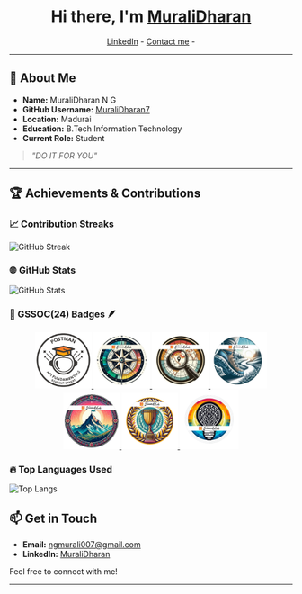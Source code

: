 <h1 align="center"> Hi there, I'm <a href="https://github.com/MuraliDharan7">MuraliDharan</a> </h1>

<p align="center">
  <a href="https://www.linkedin.com/in/muralidharan007)">LinkedIn</a> -
  <a href="ngmurali007@gmail.com">Contact me</a> -
</p> 

-----------------------------------------------------------

## 🌟 About Me

- **Name:** MuraliDharan N G
- **GitHub Username:** [MuraliDharan7](https://github.com/MuraliDharan7)
- **Location:** Madurai
- **Education:** B.Tech Information Technology
- **Current Role:** Student

> _"DO IT FOR YOU"_

---

## 🏆 Achievements & Contributions

### 📈 Contribution Streaks

![GitHub Streak](https://github-readme-streak-stats.herokuapp.com/?user=MuraliDharan7&theme=radical)

### 🌐 GitHub Stats

![GitHub Stats](https://github-readme-stats.vercel.app/api?username=MuraliDharan7&show_icons=true&theme=radical)

### 🏅 GSSOC(24) Badges 🪶

<div style='display:flex; align-items:center; gap: 10px;' align='center'>
<a href="https://gssoc.girlscript.tech/leaderboard">
<img src="https://raw.githubusercontent.com/girlscript/gssoc-website-new/main/public/badges/postman.png" width="100px" height="100px" />
<img src="https://github.com/girlscript/gssoc-website-new/blob/main/public/badges/1.png" width="100px" height="100px" />
<img src="https://github.com/girlscript/gssoc-website-new/blob/main/public/badges/2.png" width="100px" height="100px" />
<img src="https://github.com/girlscript/gssoc-website-new/blob/main/public/badges/3.png" width="100px" height="100px" />
<img src="https://github.com/girlscript/gssoc-website-new/blob/main/public/badges/4.png" width="100px" height="100px" />
<img src="https://github.com/girlscript/gssoc-website-new/blob/main/public/badges/5.png" width="100px" height="100px" />
<img src="https://github.com/girlscript/gssoc-website-new/blob/main/public/badges/6.png" width="105px" height="105px" />
</a>
</div>

### 🔥 Top Languages Used

![Top Langs](https://github-readme-stats.vercel.app/api/top-langs/?username=MuraliDharan7&layout=compact&theme=radical&hide=html,css,c++)

## 📫 Get in Touch

- **Email:** ngmurali007@gmail.com
- **LinkedIn:** [MuraliDharan](https://www.linkedin.com/in/muralidharan007/)

Feel free to connect with me!

---
